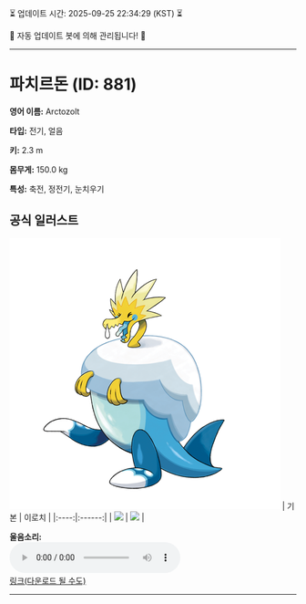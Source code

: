 
⏳ 업데이트 시간: 2025-09-25 22:34:29 (KST) ⏳

🤖 자동 업데이트 봇에 의해 관리됩니다! 🤖

---

# 파치르돈 (ID: 881)
**영어 이름:** Arctozolt

**타입:** 전기, 얼음

**키:** 2.3 m

**몸무게:** 150.0 kg

**특성:** 축전, 정전기, 눈치우기

## 공식 일러스트
![](https://raw.githubusercontent.com/PokeAPI/sprites/master/sprites/pokemon/other/official-artwork/881.png)
| 기본 | 이로치 |
|:----:|:------:|
| <img src="http://play.pokemonshowdown.com/sprites/ani/arctozolt.gif" width="200"> | <img src="http://play.pokemonshowdown.com/sprites/ani-shiny/arctozolt.gif" width="200"> |

**울음소리:**<br><audio controls src="https://raw.githubusercontent.com/PokeAPI/cries/main/cries/pokemon/latest/881.ogg"></audio><br> [링크(다운로드 될 수도)](https://raw.githubusercontent.com/PokeAPI/cries/main/cries/pokemon/latest/881.ogg)


---
